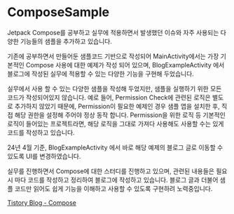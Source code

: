 # ComposeSample

Jetpack Compose를 공부하고 실무에 적용하면서 발생했던 이슈와 자주 사용되는 다양한 기능들의 샘플을 추가하고 있습니다.

기존에 공부하면서 만들어둔 샘플코드 기반으로 작성되어 MainActivity에서는 가장 기본적인 Compose 사용에 대한 예제가 작성 되어 있으며, 
BlogExampleActivity 에서 블로그에 작성된 실무에 적용할 수 있는 다양한 기능을 구현해 두었습니다.

실무에서 사용 할 수 있는 다양한 샘플을 작성해 두었지만, 샘플을 실행하기 위한 모든 코드가 작성되어있지 않습니다.
예로 들어, Permission Check에 관련된 로직은 별도로 추가하지 않았기 때문에, Permission이 필요한 예제인 경우 샘플 앱을 설치한 후, 직접 해당 권한을 설정해 주어야 정상 동작 합니다.
Permission을 위한 로직 등 기본적인 로직이 들어있는 프로젝트라면, 해당 로직을 그대로 가져다 사용해도 사용할 수는 있게 코드를 작성하고 있습니다.

24년 4월 기준, BlogExampleActivity 에서 바로 해당 예제의 블로그 글로 이동할 수 있도록 UI를 변경하였습니다.

실무를 진행하면서 Compose에 대한 스터디를 진행하고 있으며, 관련된 내용들은 필요시 마다 코드를 작성하고 정리하여 블로그에 작성하고 있습니다.
블로그 글과 더불어 샘플 코드만 읽어도 쉽게 기능을 이해하고 사용할 수 있도록 구현하려 노력중입니다.

[Tistory Blog - Compose](https://heegs.tistory.com/category/Android/Jetpack "JetPack Compose")
